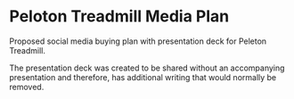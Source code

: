 # Peloton Treadmill Media Plan
Proposed social media buying plan with presentation deck for Peleton Treadmill. 

The presentation deck was created to be shared without an accompanying presentation and therefore, has additional writing that would normally be removed. 
